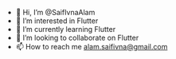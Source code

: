 - 👋 Hi, I’m @SaifIvnaAlam
- 👀 I’m interested in Flutter 
- 🌱 I’m currently learning Flutter 
- 💞️ I’m looking to collaborate on Flutter
- 📫 How to reach me alam.saifivna@gmail.com

<!---
SaifIvnaAlam/SaifIvnaAlam is a ✨ special ✨ repository because its `README.md` (this file) appears on your GitHub profile.
You can click the Preview link to take a look at your changes.
--->
